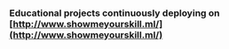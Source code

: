 ### Educational projects continuously deploying on [http://www.showmeyourskill.ml/](http://www.showmeyourskill.ml/)
